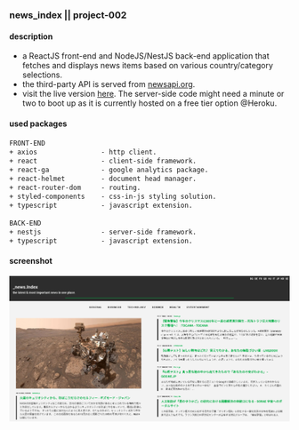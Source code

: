 ### news_index || project-002
#### description
+ a ReactJS front-end and NodeJS/NestJS back-end application that fetches and displays news items based on various country/category selections.
+ the third-party API is served from [newsapi.org](https://newsapi.org/).
+ visit the live version [here](https://tamasnovak.net/newsindex/?utm_source=github). The server-side code might need a minute or two to boot up as it is currently hosted on a free tier option @Heroku.

#### used packages
```
FRONT-END
+ axios                - http client.
+ react                - client-side framework.
+ react-ga             - google analytics package.
+ react-helmet         - document head manager.
+ react-router-dom     - routing.
+ styled-components    - css-in-js styling solution.
+ typescript           - javascript extension.

BACK-END
+ nestjs               - server-side framework.
+ typescript           - javascript extension.
```

#### screenshot
![Screenshot](screenshot.png)